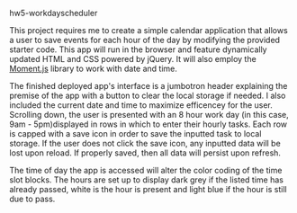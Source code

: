 hw5-workdayscheduler

This project requires me to create a simple calendar application that allows a user to save events for each hour of the day by modifying the provided starter code. This app will run in the browser and feature dynamically updated HTML and CSS powered by jQuery.  It will also employ the [Moment.js](https://momentjs.com/) library to work with date and time.

The finished deployed app's interface is a jumbotron header explaining the premise of the app with a button to clear the local storage if needed.  I also included the current date and time to maximize efficencey for the user.  Scrolling down, the user is presented with an 8 hour work day (in this case, 9am - 5pm)displayed in rows in which to enter their hourly tasks.  Each row is capped with a save icon in order to save the inputted task to local storage.  If the user does not click the save icon, any inputted data will be lost upon reload.  If properly saved, then all data will persist upon refresh.  

The time of day the app is accessed will alter the color coding of the time slot blocks.  The hours are set up to display dark grey if the listed time has already passed, white is the hour is present and light blue if the hour is still due to pass.  

